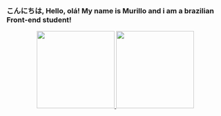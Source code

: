 ### こんにちは, Hello, olá! My name is Murillo and i am a brazilian Front-end student!

<div align="center">
  <a href="https://github.com/MuriWolf">
  <img height="180em" src="https://github-readme-stats.vercel.app/api/top-langs/?username=MuriWolf&layout=compact&langs_count=5&theme=onedark"/>
  <img height="180em" src="https://github-readme-stats.vercel.app/api?username=MuriWolf&show_icons=true&theme=onedark&include_all_commits=true&count_private=true"/>
</div>

##

